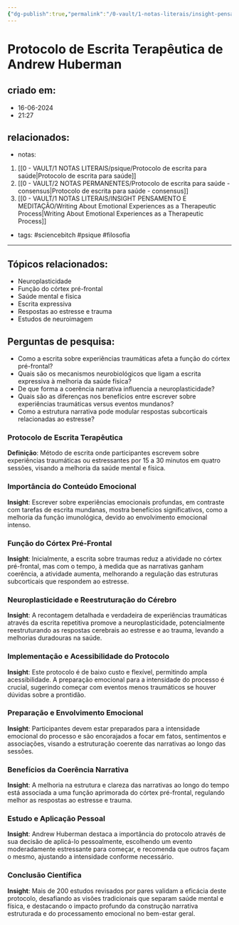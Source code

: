 ```yaml
---
{"dg-publish":true,"permalink":"/0-vault/1-notas-literais/insight-pensamento-e-meditacao/protocolo-de-escrita-terapeutica-de-andrew-huberman/","tags":["sciencebitch","psique","filosofia"],"dgHomeLink":true,"dgShowLocalGraph":true,"dgShowFileTree":true,"dgEnableSearch":true}
---
```


# Protocolo de Escrita Terapêutica de Andrew Huberman

## criado em: 
- 16-06-2024
- 21:27
## relacionados:
- notas:
1. [[0 - VAULT/1 NOTAS LITERAIS/psique/Protocolo de escrita para saúde\|Protocolo de escrita para saúde]]
2. [[0 - VAULT/2 NOTAS PERMANENTES/Protocolo de escrita para saúde - consensus\|Protocolo de escrita para saúde - consensus]]
3. [[0 - VAULT/1 NOTAS LITERAIS/INSIGHT PENSAMENTO E MEDITAÇÃO/Writing About Emotional Experiences as a Therapeutic Process\|Writing About Emotional Experiences as a Therapeutic Process]]
- tags: #sciencebitch #psique #filosofia

---

## Tópicos relacionados:
- Neuroplasticidade
- Função do córtex pré-frontal
- Saúde mental e física
- Escrita expressiva
- Respostas ao estresse e trauma
- Estudos de neuroimagem

## Perguntas de pesquisa:
- Como a escrita sobre experiências traumáticas afeta a função do córtex pré-frontal?
- Quais são os mecanismos neurobiológicos que ligam a escrita expressiva à melhoria da saúde física?
- De que forma a coerência narrativa influencia a neuroplasticidade?
- Quais são as diferenças nos benefícios entre escrever sobre experiências traumáticas versus eventos mundanos?
- Como a estrutura narrativa pode modular respostas subcorticais relacionadas ao estresse?

### Protocolo de Escrita Terapêutica
**Definição**: Método de escrita onde participantes escrevem sobre experiências traumáticas ou estressantes por 15 a 30 minutos em quatro sessões, visando a melhoria da saúde mental e física.

### Importância do Conteúdo Emocional
**Insight**: Escrever sobre experiências emocionais profundas, em contraste com tarefas de escrita mundanas, mostra benefícios significativos, como a melhoria da função imunológica, devido ao envolvimento emocional intenso.

### Função do Córtex Pré-Frontal
**Insight**: Inicialmente, a escrita sobre traumas reduz a atividade no córtex pré-frontal, mas com o tempo, à medida que as narrativas ganham coerência, a atividade aumenta, melhorando a regulação das estruturas subcorticais que respondem ao estresse.

### Neuroplasticidade e Reestruturação do Cérebro
**Insight**: A recontagem detalhada e verdadeira de experiências traumáticas através da escrita repetitiva promove a neuroplasticidade, potencialmente reestruturando as respostas cerebrais ao estresse e ao trauma, levando a melhorias duradouras na saúde.

### Implementação e Acessibilidade do Protocolo
**Insight**: Este protocolo é de baixo custo e flexível, permitindo ampla acessibilidade. A preparação emocional para a intensidade do processo é crucial, sugerindo começar com eventos menos traumáticos se houver dúvidas sobre a prontidão.

### Preparação e Envolvimento Emocional
**Insight**: Participantes devem estar preparados para a intensidade emocional do processo e são encorajados a focar em fatos, sentimentos e associações, visando a estruturação coerente das narrativas ao longo das sessões.

### Benefícios da Coerência Narrativa
**Insight**: A melhoria na estrutura e clareza das narrativas ao longo do tempo está associada a uma função aprimorada do córtex pré-frontal, regulando melhor as respostas ao estresse e trauma.

### Estudo e Aplicação Pessoal
**Insight**: Andrew Huberman destaca a importância do protocolo através de sua decisão de aplicá-lo pessoalmente, escolhendo um evento moderadamente estressante para começar, e recomenda que outros façam o mesmo, ajustando a intensidade conforme necessário.

### Conclusão Científica
**Insight**: Mais de 200 estudos revisados por pares validam a eficácia deste protocolo, desafiando as visões tradicionais que separam saúde mental e física, e destacando o impacto profundo da construção narrativa estruturada e do processamento emocional no bem-estar geral.
